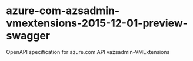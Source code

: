 # azure-com-azsadmin-vmextensions-2015-12-01-preview-swagger
OpenAPI specification for azure.com API vazsadmin-VMExtensions
